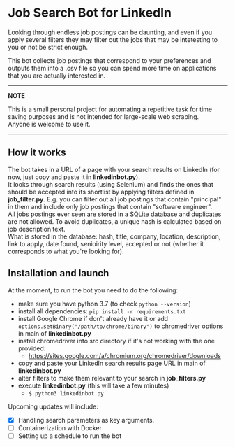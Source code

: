 # Job Search Bot for LinkedIn

Looking through endless job postings can be daunting, and even if you apply several filters they may filter out the jobs that may be intetesting to you or not be strict enough.

This bot collects job postings that correspond to your preferences and outputs them into a .csv file so you can spend more time on applications that you are actually interested in.

___
**NOTE**

This is a small personal project for automating a repetitive task for time saving purposes and is not intended for large-scale web scraping.  
Anyone is welcome to use it.
___

## How it works

The bot takes in a URL of a page with your search results on LinkedIn (for now, just copy and paste it in **linkedinbot.py**).  
It looks through search results (using Selenium) and finds the ones that should be accepted into its shortlist by applying filters defined in **job_filter.py**.  E.g. you can filter out all job postings that contain "principal" in them and include only job postings that contain "software engineer".  
All jobs postings ever seen are stored in a SQLite database and duplicates are not allowed. To avoid duplicates, a unique hash is calculated based on job description text.  
What is stored in the database: hash, title, company, location, description, link to apply, date found, senioirity level, accepted or not (whether it corresponds to what you're looking for).

## Installation and launch

At the moment, to run the bot you need to do the following:

- make sure you have python 3.7 (to check `python --version`)
- install all dependencies: `pip install -r requirements.txt`
- install Google Chrome if don't already have it or add `options.setBinary("/path/to/chrome/binary")` to chromedriver options in main of **linkedinbot.py**
- install chromedriver into src directory if it's not working with the one provided:
  - <https://sites.google.com/a/chromium.org/chromedriver/downloads>
- copy and paste your LinkedIn search results page URL in main of **linkedinbot.py**
- alter filters to make them relevant to your search in **job_filters.py**
- execute **linkedinbot.py** (this will take a few minutes)
  - `$ python3 linkedinbot.py`

Upcoming updates will include:

- [x] Handling search parameters as key arguments.
- [ ] Containerization with Docker
- [ ] Setting up a schedule to run the bot
